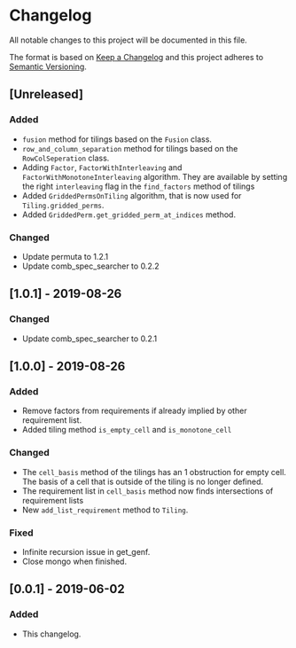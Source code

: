 # Changelog
All notable changes to this project will be documented in this file.

The format is based on [Keep a Changelog](http://keepachangelog.com/en/1.0.0/)
and this project adheres to [Semantic Versioning](http://semver.org/spec/v2.0.0.html).

## [Unreleased]
### Added
- `fusion` method for tilings based on the `Fusion` class.
- `row_and_column_separation` method for tilings based on the
  `RowColSeperation` class.
- Adding `Factor`, `FactorWithInterleaving` and
  `FactorWithMonotoneInterleaving` algorithm. They are available by setting the
  right `interleaving` flag in the `find_factors` method of tilings
- Added `GriddedPermsOnTiling` algorithm, that is now used
  for `Tiling.gridded_perms`.
- Added `GriddedPerm.get_gridded_perm_at_indices` method.

### Changed
- Update permuta to 1.2.1
- Update comb_spec_searcher to 0.2.2

## [1.0.1] - 2019-08-26
### Changed
- Update comb_spec_searcher to 0.2.1

## [1.0.0] - 2019-08-26
### Added
- Remove factors from requirements if already implied by other requirement
list.
- Added tiling method `is_empty_cell` and `is_monotone_cell`
### Changed
- The `cell_basis` method of the tilings has an 1 obstruction for empty cell.
  The basis of a cell that is outside of the tiling is no longer defined.
- The requirement list in `cell_basis` method now finds intersections of
  requirement lists
- New `add_list_requirement` method to `Tiling`.
### Fixed
- Infinite recursion issue in get_genf.
- Close mongo when finished.

## [0.0.1] - 2019-06-02
### Added
- This changelog.
